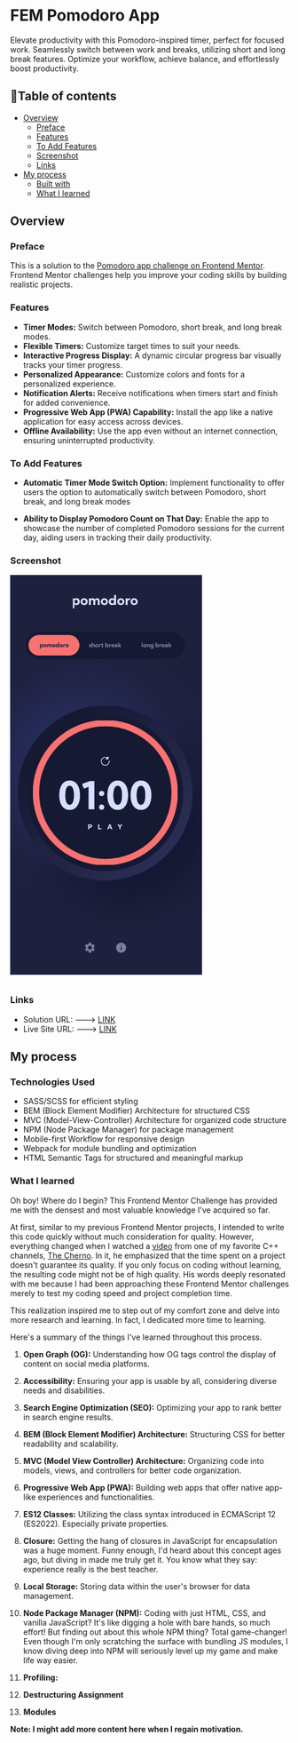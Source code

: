 # FEM Pomodoro App

Elevate productivity with this Pomodoro-inspired timer, perfect for focused work. Seamlessly switch between work and breaks, utilizing short and long break features. Optimize your workflow, achieve balance, and effortlessly boost productivity.

## 📃Table of contents

- [Overview](#overview)
  - [Preface](#preface)
  - [Features](#features)
  - [To Add Features](#to-add-features)
  - [Screenshot](#screenshot)
  - [Links](#links)
- [My process](#my-process)
  - [Built with](#built-with)
  - [What I learned](#what-i-learned)

## Overview

### Preface

This is a solution to the [Pomodoro app challenge on Frontend Mentor](https://www.frontendmentor.io/challenges/pomodoro-app-KBFnycJ6G). Frontend Mentor challenges help you improve your coding skills by building realistic projects.

### Features

- **Timer Modes:** Switch between Pomodoro, short break, and long break modes. 
- **Flexible Timers:** Customize target times to suit your needs.
- **Interactive Progress Display:** A dynamic circular progress bar visually tracks your timer progress.
- **Personalized Appearance:** Customize colors and fonts for a personalized experience.
- **Notification Alerts:** Receive notifications when timers start and finish for added convenience.
- **Progressive Web App (PWA) Capability:** Install the app like a native application for easy access across devices.
- **Offline Availability:** Use the app even without an internet connection, ensuring uninterrupted productivity.

### To Add Features

- **Automatic Timer Mode Switch Option:** Implement functionality to offer users the option to automatically switch between Pomodoro, short break, and long break modes

- **Ability to Display Pomodoro Count on That Day:** Enable the app to showcase the number of completed Pomodoro sessions for the current day, aiding users in tracking their daily productivity.

### Screenshot

![](./preview/screenshot.png)

### Links

- Solution URL: ---> [LINK](https://www.frontendmentor.io/solutions/fem-pomodoro-app-using-html-css-and-vanilla-javascript-g8E78rx7dm)
- Live Site URL: ---> [LINK](https://fempomodoro.netlify.app/)

## My process

### Technologies Used

- SASS/SCSS for efficient styling
- BEM (Block Element Modifier) Architecture for structured CSS
- MVC (Model-View-Controller) Architecture for organized code structure
- NPM (Node Package Manager) for package management
- Mobile-first Workflow for responsive design
- Webpack for module bundling and optimization
- HTML Semantic Tags for structured and meaningful markup

### What I learned

Oh boy! Where do I begin? This Frontend Mentor Challenge has provided me with the densest and most valuable knowledge I've acquired so far.

At first, similar to my previous Frontend Mentor projects, I intended to write this code quickly without much consideration for quality. However, everything changed when I watched a [video](https://www.youtube.com/watch?v=GEr--yTShz8&t=394s) from one of my favorite C++ channels, [The Cherno](https://www.youtube.com/@TheCherno/). In it, he emphasized that the time spent on a project doesn't guarantee its quality. If you only focus on coding without learning, the resulting code might not be of high quality. His words deeply resonated with me because I had been approaching these Frontend Mentor challenges merely to test my coding speed and project completion time.

This realization inspired me to step out of my comfort zone and delve into more research and learning. In fact, I dedicated more time to learning.

Here's a summary of the things I've learned throughout this process.


1. **Open Graph (OG):** Understanding how OG tags control the display of content on social media platforms.
  
2. **Accessibility:** Ensuring your app is usable by all, considering diverse needs and disabilities.
  
3. **Search Engine Optimization (SEO):** Optimizing your app to rank better in search engine results.
  
4. **BEM (Block Element Modifier) Architecture:** Structuring CSS for better readability and scalability.
  
5. **MVC (Model View Controller) Architecture:** Organizing code into models, views, and controllers for better code organization.
  
6. **Progressive Web App (PWA):** Building web apps that offer native app-like experiences and functionalities.
  
7. **ES12 Classes:** Utilizing the class syntax introduced in ECMAScript 12 (ES2022). Especially private properties.
  
8. **Closure:** Getting the hang of closures in JavaScript for encapsulation was a huge moment. Funny enough, I'd heard about this concept ages ago, but diving in made me truly get it. You know what they say: experience really is the best teacher.
  
9. **Local Storage:** Storing data within the user's browser for data management.
  
10. **Node Package Manager (NPM):** Coding with just HTML, CSS, and vanilla JavaScript? It's like digging a hole with bare hands, so much effort! But finding out about this whole NPM thing? Total game-changer! Even though I'm only scratching the surface with bundling JS modules, I know diving deep into NPM will seriously level up my game and make life way easier.

11. **Profiling:**

12. **Destructuring Assignment**
13. **Modules**

**Note: I might add more content here when I regain motivation.**
